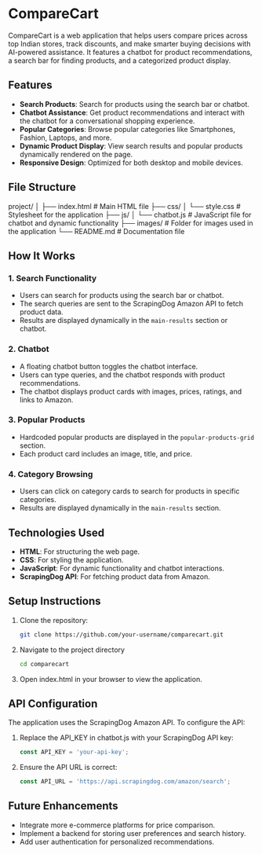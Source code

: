 # CompareCart

CompareCart is a web application that helps users compare prices across top Indian stores, track discounts, and make smarter buying decisions with AI-powered assistance. It features a chatbot for product recommendations, a search bar for finding products, and a categorized product display.

## Features

- **Search Products**: Search for products using the search bar or chatbot.
- **Chatbot Assistance**: Get product recommendations and interact with the chatbot for a conversational shopping experience.
- **Popular Categories**: Browse popular categories like Smartphones, Fashion, Laptops, and more.
- **Dynamic Product Display**: View search results and popular products dynamically rendered on the page.
- **Responsive Design**: Optimized for both desktop and mobile devices.

## File Structure

project/ │ ├── index.html # Main HTML file ├── css/ │ └── style.css # Stylesheet for the application ├── js/ │ └── chatbot.js # JavaScript file for chatbot and dynamic functionality ├── images/ # Folder for images used in the application └── README.md # Documentation file

## How It Works

### 1. **Search Functionality**
- Users can search for products using the search bar or chatbot.
- The search queries are sent to the ScrapingDog Amazon API to fetch product data.
- Results are displayed dynamically in the `main-results` section or chatbot.

### 2. **Chatbot**
- A floating chatbot button toggles the chatbot interface.
- Users can type queries, and the chatbot responds with product recommendations.
- The chatbot displays product cards with images, prices, ratings, and links to Amazon.

### 3. **Popular Products**
- Hardcoded popular products are displayed in the `popular-products-grid` section.
- Each product card includes an image, title, and price.

### 4. **Category Browsing**
- Users can click on category cards to search for products in specific categories.
- Results are displayed dynamically in the `main-results` section.

## Technologies Used

- **HTML**: For structuring the web page.
- **CSS**: For styling the application.
- **JavaScript**: For dynamic functionality and chatbot interactions.
- **ScrapingDog API**: For fetching product data from Amazon.

## Setup Instructions

1. Clone the repository:
    ```bash
    git clone https://github.com/your-username/comparecart.git
    ```

2. Navigate to the project directory
    ```bash
    cd comparecart
    ```

3. Open index.html in your browser to view the application.

## API Configuration

The application uses the ScrapingDog Amazon API. To configure the API:

1. Replace the API_KEY in chatbot.js with your ScrapingDog API key:
   ```javascript
   const API_KEY = 'your-api-key';
   ```

2. Ensure the API URL is correct:
   ```javascript
   const API_URL = 'https://api.scrapingdog.com/amazon/search';
   ```

## Future Enhancements

- Integrate more e-commerce platforms for price comparison.
- Implement a backend for storing user preferences and search history.
- Add user authentication for personalized recommendations.

